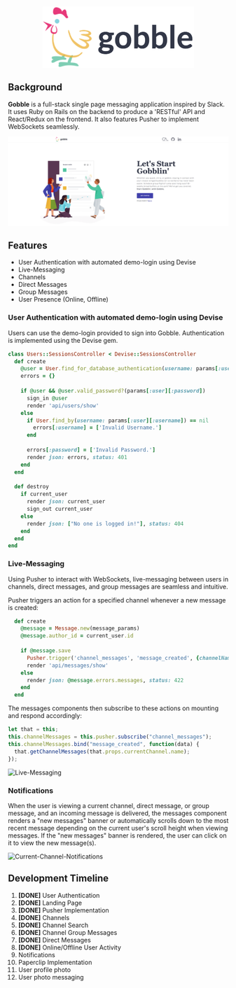 <div align="center">
  <img src="./app/assets/images/logos/gobble_readme_logo3.png"></img>
</div>

## Background

**Gobble** is a full-stack single page messaging application inspired by Slack. It uses Ruby on Rails on the backend to produce a 'RESTful' API and React/Redux on the frontend. It also features Pusher to implement WebSockets seamlessly.

<div align="center">
  <img src="./readme_images/gobble-ss-final.png"></img>
</div>

## Features

* User Authentication with automated demo-login using Devise
* Live-Messaging
* Channels
* Direct Messages
* Group Messages
* User Presence (Online, Offline)

### User Authentication with automated demo-login using Devise

Users can use the demo-login provided to sign into Gobble. Authentication is implemented using the Devise gem.

```ruby
class Users::SessionsController < Devise::SessionsController
  def create
    @user = User.find_for_database_authentication(username: params[:user][:username])
    errors = {}

    if @user && @user.valid_password?(params[:user][:password])
      sign_in @user
      render 'api/users/show'
    else
      if User.find_by(username: params[:user][:username]) == nil
        errors[:username] = ['Invalid Username.']
      end

      errors[:password] = ['Invalid Password.']
      render json: errors, status: 401
    end
  end

  def destroy
    if current_user
      render json: current_user
      sign_out current_user
    else
      render json: ["No one is logged in!"], status: 404
    end
  end
end
```

### Live-Messaging

Using Pusher to interact with WebSockets, live-messaging between users in channels, direct messages, and group messages are seamless and intuitive.

Pusher triggers an action for a specified channel whenever a new message is created:

```ruby
  def create
    @message = Message.new(message_params)
    @message.author_id = current_user.id

    if @message.save
      Pusher.trigger('channel_messages', 'message_created', {channelName: @message.channel.name})
      render 'api/messages/show'
    else
      render json: @message.errors.messages, status: 422
    end
  end
```

The messages components then subscribe to these actions on mounting and respond accordingly:

```javascript
let that = this;
this.channelMessages = this.pusher.subscribe("channel_messages");
this.channelMessages.bind("message_created", function(data) {
  that.getChannelMessages(that.props.currentChannel.name);
});
```

![Live-Messaging](./readme_images/gobble-live-messaging.gif)

### Notifications

When the user is viewing a current channel, direct message, or group message, and an incoming message is delivered, the messages component renders a "new messages" banner or automatically scrolls down to the most recent message depending on the current user's scroll height when viewing messages. If the "new messages" banner is rendered, the user can click on it to view the new message(s).

![Current-Channel-Notifications](./readme_images/gobble-current-channel-notifications.gif)

## Development Timeline

1.  **[DONE]** User Authentication
2.  **[DONE]** Landing Page
3.  **[DONE]** Pusher Implementation
4.  **[DONE]** Channels
5.  **[DONE]** Channel Search
6.  **[DONE]** Channel Group Messages
7.  **[DONE]** Direct Messages
8.  **[DONE]** Online/Offline User Activity
9.  Notifications
10. Paperclip Implementation
11. User profile photo
12. User photo messaging
